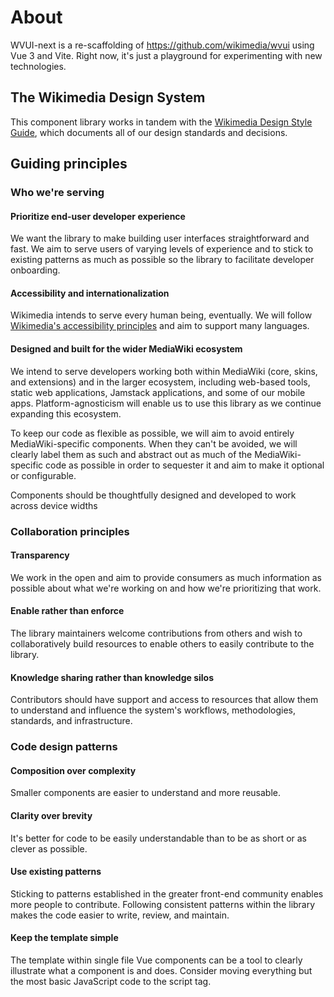 # About

WVUI-next is a re-scaffolding of https://github.com/wikimedia/wvui using Vue 3
and Vite. Right now, it's just a playground for experimenting with new
technologies.

## The Wikimedia Design System

This component library works in tandem with the [Wikimedia Design Style Guide](https://design.wikimedia.org/style-guide/components/links.html), which documents all of our
design standards and decisions.

## Guiding principles

### Who we're serving

#### Prioritize end-user developer experience

We want the library to make building user interfaces straightforward and fast. We aim to serve users of varying levels of experience and to stick to existing patterns as much as possible so the library to facilitate developer onboarding.

#### Accessibility and internationalization

Wikimedia intends to serve every human being, eventually. We will follow [Wikimedia's accessibility principles](https://design.wikimedia.org/style-guide/design-principles_accessibility.html) and aim to support many languages.

#### Designed and built for the wider MediaWiki ecosystem

We intend to serve developers working both within MediaWiki (core, skins, and extensions) and in the larger ecosystem, including web-based tools, static web applications, Jamstack applications, and some of our mobile apps. Platform-agnosticism will enable us to use this library as we continue expanding this ecosystem.

To keep our code as flexible as possible, we will aim to avoid entirely MediaWiki-specific components. When they can't be avoided, we will clearly label them as such and abstract out as much of the MediaWiki-specific code as possible in order to sequester it and aim to make it optional or configurable.

Components should be thoughtfully designed and developed to work across device widths

### Collaboration principles

#### Transparency

We work in the open and aim to provide consumers as much information as possible about what we're working on and how we're prioritizing that work.

#### Enable rather than enforce

The library maintainers welcome contributions from others and wish to collaboratively build resources to enable others to easily contribute to the library.

#### Knowledge sharing rather than knowledge silos

Contributors should have support and access to resources that allow them to understand and influence the system's workflows, methodologies, standards, and infrastructure.

### Code design patterns

#### Composition over complexity

Smaller components are easier to understand and more reusable.
    
#### Clarity over brevity

It's better for code to be easily understandable than to be as short or as clever as possible.

#### Use existing patterns

Sticking to patterns established in the greater front-end community enables more people to contribute. Following consistent patterns within the library makes the code easier to write, review, and maintain.

#### Keep the template simple

The template within single file Vue components can be a tool to clearly illustrate what a component is and does. Consider moving everything but the most basic JavaScript code to the script tag.
